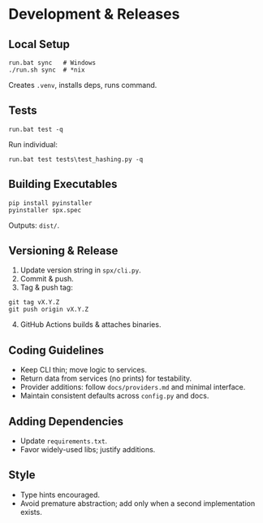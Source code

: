 # Development & Releases

## Local Setup
```
run.bat sync   # Windows
./run.sh sync  # *nix
```
Creates `.venv`, installs deps, runs command.

## Tests
```
run.bat test -q
```
Run individual:
```
run.bat test tests\test_hashing.py -q
```

## Building Executables
```
pip install pyinstaller
pyinstaller spx.spec
```
Outputs: `dist/`.

## Versioning & Release
1. Update version string in `spx/cli.py`.
2. Commit & push.
3. Tag & push tag:
```
git tag vX.Y.Z
git push origin vX.Y.Z
```
4. GitHub Actions builds & attaches binaries.

## Coding Guidelines
- Keep CLI thin; move logic to services.
- Return data from services (no prints) for testability.
- Provider additions: follow `docs/providers.md` and minimal interface.
- Maintain consistent defaults across `config.py` and docs.

## Adding Dependencies
- Update `requirements.txt`.
- Favor widely-used libs; justify additions.

## Style
- Type hints encouraged.
- Avoid premature abstraction; add only when a second implementation exists.
